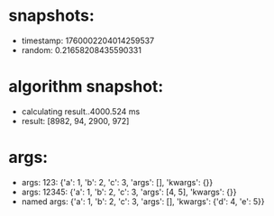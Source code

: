 # snapshots:

 * timestamp: 1760002204014259537
 * random: 0.21658208435590331

# algorithm snapshot:

 * calculating result..4000.524 ms
 * result: [8982, 94, 2900, 972]

# args:

 * args: 123: {'a': 1, 'b': 2, 'c': 3, 'args': [], 'kwargs': {}}
 * args: 12345: {'a': 1, 'b': 2, 'c': 3, 'args': [4, 5], 'kwargs': {}}
 * named args: {'a': 1, 'b': 2, 'c': 3, 'args': [], 'kwargs': {'d': 4, 'e': 5}}
